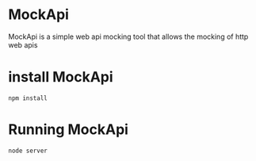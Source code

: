 # MockApi

MockApi is a simple web api mocking tool that allows the mocking of http web apis

# install MockApi
```
npm install
```

# Running MockApi
```
node server
```